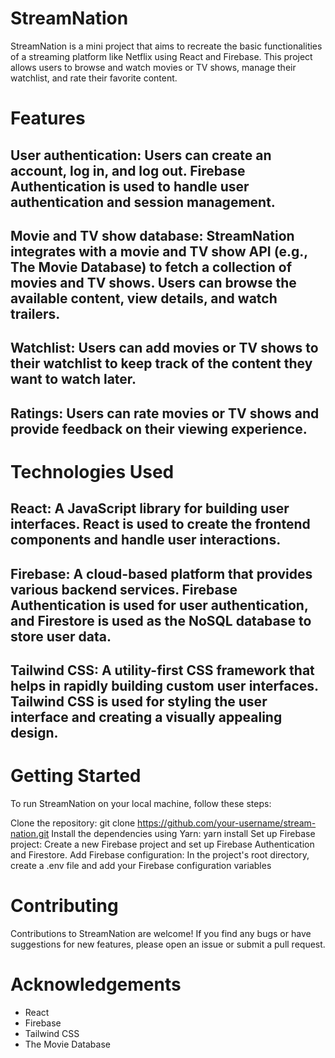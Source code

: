 # StreamNation
StreamNation is a mini project that aims to recreate the basic functionalities of a streaming platform like Netflix using React and Firebase. This project allows users to browse and watch movies or TV shows, manage their watchlist, and rate their favorite content.

# Features
## User authentication: Users can create an account, log in, and log out. Firebase Authentication is used to handle user authentication and session management.

## Movie and TV show database: StreamNation integrates with a movie and TV show API (e.g., The Movie Database) to fetch a collection of movies and TV shows. Users can browse the available content, view details, and watch trailers.

## Watchlist: Users can add movies or TV shows to their watchlist to keep track of the content they want to watch later.

## Ratings: Users can rate movies or TV shows and provide feedback on their viewing experience.

# Technologies Used
## React: A JavaScript library for building user interfaces. React is used to create the frontend components and handle user interactions.

## Firebase: A cloud-based platform that provides various backend services. Firebase Authentication is used for user authentication, and Firestore is used as the NoSQL database to store user data.

## Tailwind CSS: A utility-first CSS framework that helps in rapidly building custom user interfaces. Tailwind CSS is used for styling the user interface and creating a visually appealing design.

# Getting Started
To run StreamNation on your local machine, follow these steps:

Clone the repository: git clone https://github.com/your-username/stream-nation.git
Install the dependencies using Yarn: yarn install
Set up Firebase project: Create a new Firebase project and set up Firebase Authentication and Firestore.
Add Firebase configuration: In the project's root directory, create a .env file and add your Firebase configuration variables

# Contributing
Contributions to StreamNation are welcome! If you find any bugs or have suggestions for new features, please open an issue or submit a pull request.



# Acknowledgements
- React
- Firebase
- Tailwind CSS
- The Movie Database